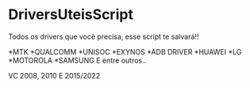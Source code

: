 # DriversUteisScript
Todos os drivers que você precisa, esse script te salvará!!

*MTK
*QUALCOMM
*UNISOC
*EXYNOS
*ADB DRIVER
*HUAWEI
*LG
*MOTOROLA
*SAMSUNG
E entre outros..

VC 2008, 2010 E 2015/2022
